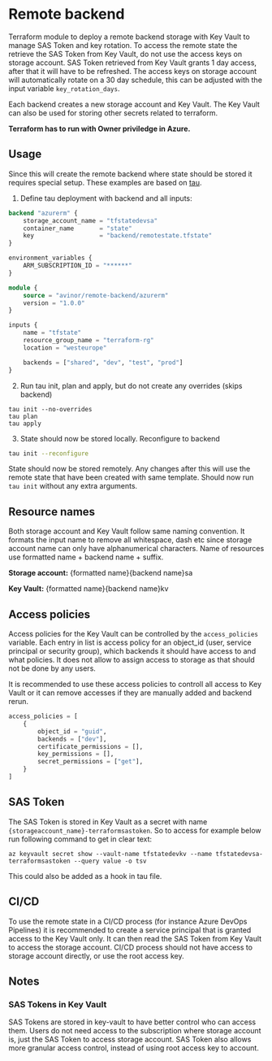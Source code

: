 # Remote backend

Terraform module to deploy a remote backend storage with Key Vault to manage SAS Token and key rotation. To access the remote state the retrieve the SAS Token from Key Vault, do not use the access keys on storage account. SAS Token retrieved from Key Vault grants 1 day access, after that it will have to be refreshed. The access keys on storage account will automatically rotate on a 30 day schedule, this can be adjusted with the input variable `key_rotation_days`.

Each backend creates a new storage account and Key Vault. The Key Vault can also be used for storing other secrets related to terraform.

**Terraform has to run with Owner priviledge in Azure.**

## Usage

Since this will create the remote backend where state should be stored it requires special setup. These examples are based on [tau](https://github.com/avinor/tau).

1. Define tau deployment with backend and all inputs:

```terraform
backend "azurerm" {
    storage_account_name = "tfstatedevsa"
    container_name       = "state"
    key                  = "backend/remotestate.tfstate"
}

environment_variables {
    ARM_SUBSCRIPTION_ID = "******"
}

module {
    source = "avinor/remote-backend/azurerm"
    version = "1.0.0"
}

inputs {
    name = "tfstate"
    resource_group_name = "terraform-rg"
    location = "westeurope"

    backends = ["shared", "dev", "test", "prod"]
}
```

2. Run tau init, plan and apply, but do not create any overrides (skips backend)

```
tau init --no-overrides
tau plan
tau apply
```

3. State should now be stored locally. Reconfigure to backend

```bash
tau init --reconfigure
```

State should now be stored remotely. Any changes after this will use the remote state that have been created with same template. Should now run `tau init` without any extra arguments.

## Resource names

Both storage account and Key Vault follow same naming convention. It formats the input name to remove all whitespace, dash etc since storage account name can only have alphanumerical characters. Name of resources use formatted name + backend name + suffix.

**Storage account:** {formatted name}{backend name}sa

**Key Vault:** {formatted name}{backend name}kv

## Access policies

Access policies for the Key Vault can be controlled by the `access_policies` variable. Each entry in list is access policy for an object_id (user, service principal or security group), which backends it should have access to and what policies. It does not allow to assign access to storage as that should not be done by any users.

It is recommended to use these access policies to controll all access to Key Vault or it can remove accesses if they are manually added and backend rerun.

```terraform
access_policies = [
    {
        object_id = "guid",
        backends = ["dev"],
        certificate_permissions = [],
        key_permissions = [],
        secret_permissions = ["get"],
    }
]
```

## SAS Token

The SAS Token is stored in Key Vault as a secret with name `{storageaccount_name}-terraformsastoken`. So to access for example below run following command to get in clear text:

```
az keyvault secret show --vault-name tfstatedevkv --name tfstatedevsa-terraformsastoken --query value -o tsv
```

This could also be added as a hook in tau file.

## CI/CD

To use the remote state in a CI/CD process (for instance Azure DevOps Pipelines) it is recommended to create a service principal that is granted access to the Key Vault only. It can then read the SAS Token from Key Vault to access the storage account. CI/CD process should not have access to storage account directly, or use the root access key.

## Notes

### SAS Tokens in Key Vault

SAS Tokens are stored in key-vault to have better control who can access them. Users do not need access to the subscription where storage account is, just the SAS Token to access storage account. SAS Token also allows more granular access control, instead of using root access key to account.